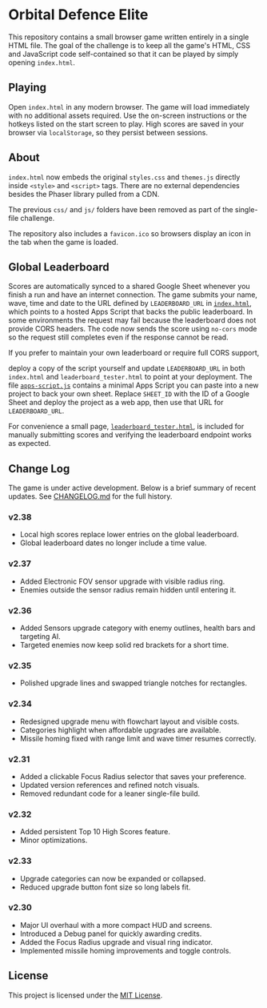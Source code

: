 # Orbital Defence Elite

This repository contains a small browser game written entirely in a single HTML file. The goal of the challenge is to keep all the game's HTML, CSS and JavaScript code self-contained so that it can be played by simply opening `index.html`.

## Playing

Open `index.html` in any modern browser. The game will load immediately with no additional assets required. Use the on-screen instructions or the hotkeys listed on the start screen to play.
High scores are saved in your browser via `localStorage`, so they persist between sessions.

## About

`index.html` now embeds the original `styles.css` and `themes.js` directly inside `<style>` and `<script>` tags. There are no external dependencies besides the Phaser library pulled from a CDN.

The previous `css/` and `js/` folders have been removed as part of the single-file challenge.

The repository also includes a `favicon.ico` so browsers display an icon in the
tab when the game is loaded.

## Global Leaderboard

Scores are automatically synced to a shared Google Sheet whenever you finish a
run and have an internet connection. The game submits your name, wave, time and
date to the URL defined by `LEADERBOARD_URL` in
[`index.html`](index.html), which points to a hosted Apps Script that backs the
public leaderboard. In some environments the request may fail because the
leaderboard does not provide CORS headers. The code now sends the score using
`no-cors` mode so the request still completes even if the response cannot be
read.

If you prefer to maintain your own leaderboard or require full CORS support,

deploy a copy of the script yourself and update `LEADERBOARD_URL` in both
`index.html` and `leaderboard_tester.html` to point at your deployment. The file
[`apps-script.js`](apps-script.js) contains a minimal Apps Script you can paste
into a new project to back your own sheet. Replace `SHEET_ID` with the ID of a
Google Sheet and deploy the project as a web app, then use that URL for
`LEADERBOARD_URL`.

For convenience a small page, [`leaderboard_tester.html`](leaderboard_tester.html),
is included for manually submitting scores and verifying the leaderboard
endpoint works as expected.

## Change Log

The game is under active development. Below is a brief summary of recent updates.
See [CHANGELOG.md](CHANGELOG.md) for the full history.

### v2.38
- Local high scores replace lower entries on the global leaderboard.
- Global leaderboard dates no longer include a time value.

### v2.37
- Added Electronic FOV sensor upgrade with visible radius ring.
- Enemies outside the sensor radius remain hidden until entering it.

### v2.36
- Added Sensors upgrade category with enemy outlines, health bars and targeting AI.
- Targeted enemies now keep solid red brackets for a short time.

### v2.35
- Polished upgrade lines and swapped triangle notches for rectangles.

### v2.34
- Redesigned upgrade menu with flowchart layout and visible costs.
- Categories highlight when affordable upgrades are available.
- Missile homing fixed with range limit and wave timer resumes correctly.

### v2.31
- Added a clickable Focus Radius selector that saves your preference.
- Updated version references and refined notch visuals.
- Removed redundant code for a leaner single-file build.

### v2.32
- Added persistent Top 10 High Scores feature.
- Minor optimizations.

### v2.33
- Upgrade categories can now be expanded or collapsed.
- Reduced upgrade button font size so long labels fit.

### v2.30
- Major UI overhaul with a more compact HUD and screens.
- Introduced a Debug panel for quickly awarding credits.
- Added the Focus Radius upgrade and visual ring indicator.
- Implemented missile homing improvements and toggle controls.

## License

This project is licensed under the [MIT License](LICENSE).
